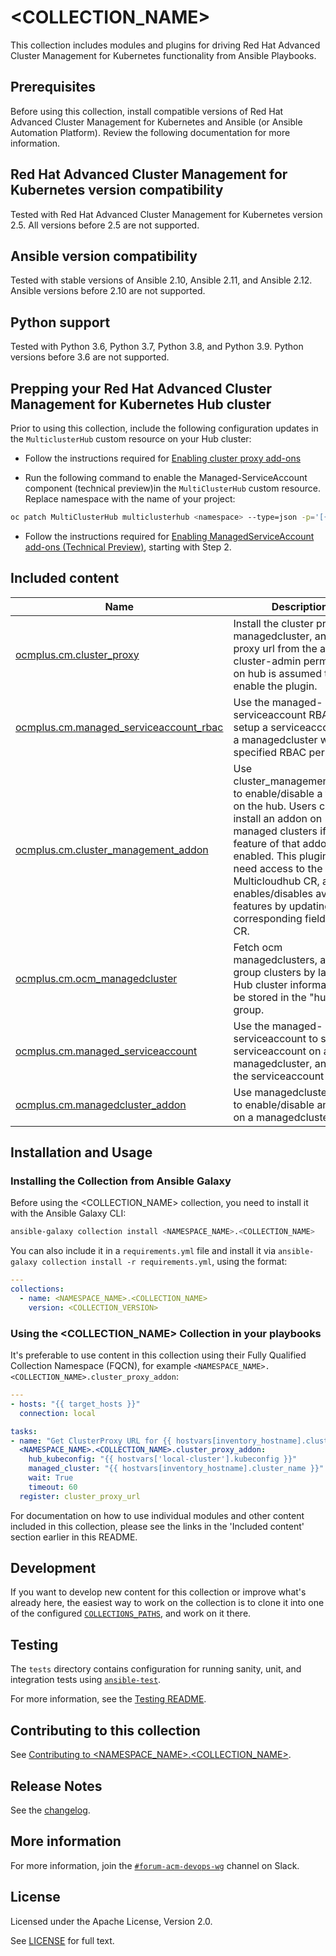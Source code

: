 <!-- Taking from community.general and community.kubernetes -->
# <COLLECTION_NAME>

This collection includes modules and plugins for driving Red Hat Advanced Cluster Management for Kubernetes functionality from Ansible Playbooks.

<!-- Nothing past the blurb is shown without opening full README -->

## Prerequisites

Before using this collection, install compatible versions of Red Hat Advanced Cluster Management for Kubernetes and Ansible (or Ansible Automation Platform). Review the following documentation for more information.

## Red Hat Advanced Cluster Management for Kubernetes version compatibility

Tested with Red Hat Advanced Cluster Management for Kubernetes version 2.5. All versions before 2.5 are not supported.

## Ansible version compatibility

Tested with stable versions of Ansible 2.10, Ansible 2.11, and Ansible 2.12. Ansible versions before 2.10 are not supported.

## Python support

Tested with Python 3.6, Python 3.7, Python 3.8, and Python 3.9. Python versions before 3.6 are not supported.

## Prepping your Red Hat Advanced Cluster Management for Kubernetes Hub cluster

Prior to using this collection, include the following configuration updates in the `MulticlusterHub` custom resource on your Hub cluster:

- Follow the instructions required for [Enabling cluster proxy add-ons](https://access.redhat.com/documentation/en-us/red_hat_advanced_cluster_management_for_kubernetes/2.5/html/clusters/managing-your-clusters#cluster-proxy-addon)
<!-- Above link isn't live yet. Code base link is here: https://github.com/stolostron/rhacm-docs/blob/2.5_stage/clusters/cluster_proxy_addon.adoc -->

- Run the following command to enable the Managed-ServiceAccount component (technical preview)in the `MultiClusterHub` custom resource. Replace namespace with the name of your project:
<!-- Official doc for this step doesn't exist yet (aimed for ACM 2.5). Once the doc for ACM exists, we need to remove this bullet and instead reference that doc -->
```bash
oc patch MultiClusterHub multiclusterhub <namespace> --type=json -p='[{"op": "add", "path": "/spec/overrides/components/-","value":{"name":"managedserviceaccount-preview","enabled":true}}]'
```

- Follow the instructions required for [Enabling ManagedServiceAccount add-ons (Technical Preview)](https://github.com/stolostron/rhacm-docs/blob/2.5_stage/multicluster_engine/addon_managed_service.adoc), starting with Step 2.
<!-- Official doc for this step doesn't exist yet (aimed for ACM 2.5). Once the doc for ACM exists, we need to reference that doc instead-->
## Included content

<!--start collection content-->
Name | Description
--- | ---
[ocmplus.cm.cluster_proxy](https://github.com/stolostron/ocmplus.cm/blob/main/docs/cluster_proxy_module.rst)| Install the cluster proxy on a managedcluster, and get proxy url from the addon. cluster-admin permission on hub is assumed to enable the plugin.
[ocmplus.cm.managed_serviceaccount_rbac](https://github.com/stolostron/ocmplus.cm/blob/main/docs/managed_serviceaccount_rbac_module.rst)| Use the managed-serviceaccount RBAC to setup a serviceaccount on a managedcluster with the specified RBAC permission.
[ocmplus.cm.cluster_management_addon](https://github.com/stolostron/ocmplus.cm/blob/main/docs/cluster_management_addon_module.rst)| Use cluster_management_addon to enable/disable a feature on the hub. Users can only install an addon on managed clusters if the feature of that addon is enabled. This plugin will need access to the Multicloudhub CR, and it enables/disables available features by updating the corresponding fields in the CR.
[ocmplus.cm.ocm_managedcluster](https://github.com/stolostron/ocmplus.cm/blob/main/docs/ocm_managedcluster_inventory.rst)| Fetch ocm managedclusters, and group clusters by labels. Hub cluster information will be stored in the "hub" group.
[ocmplus.cm.managed_serviceaccount](https://github.com/stolostron/ocmplus.cm/blob/main/docs/managed_serviceaccount_module.rst)| Use the managed-serviceaccount to setup a serviceaccount on a managedcluster, and return the serviceaccount token.
[ocmplus.cm.managedcluster_addon](https://github.com/stolostron/ocmplus.cm/blob/main/docs/managedcluster_addon_module.rst)| Use managedcluster_addon to enable/disable an addon on a managedcluster.
<!--end collection content-->

## Installation and Usage

### Installing the Collection from Ansible Galaxy

Before using the <COLLECTION_NAME> collection, you need to install it with the Ansible Galaxy CLI:

```bash
ansible-galaxy collection install <NAMESPACE_NAME>.<COLLECTION_NAME>
```

You can also include it in a `requirements.yml` file and install it via `ansible-galaxy collection install -r requirements.yml`, using the format:

```yaml
---
collections:
  - name: <NAMESPACE_NAME>.<COLLECTION_NAME>
    version: <COLLECTION_VERSION>
```

### Using the <COLLECTION_NAME> Collection in your playbooks

It's preferable to use content in this collection using their Fully Qualified Collection Namespace (FQCN), for example `<NAMESPACE_NAME>.<COLLECTION_NAME>.cluster_proxy_addon`:

```yaml
---
- hosts: "{{ target_hosts }}"
  connection: local

tasks:
- name: "Get ClusterProxy URL for {{ hostvars[inventory_hostname].cluster_name }}"
  <NAMESPACE_NAME>.<COLLECTION_NAME>.cluster_proxy_addon:
    hub_kubeconfig: "{{ hostvars['local-cluster'].kubeconfig }}"
    managed_cluster: "{{ hostvars[inventory_hostname].cluster_name }}"
    wait: True
    timeout: 60
  register: cluster_proxy_url
```

For documentation on how to use individual modules and other content included in this collection, please see the links in the 'Included content' section earlier in this README.

## Development

If you want to develop new content for this collection or improve what's already here, the easiest way to work on the collection is to clone it into one of the configured [`COLLECTIONS_PATHS`](https://docs.ansible.com/ansible/latest/reference_appendices/config.html#collections-paths), and work on it there.

## Testing

The `tests` directory contains configuration for running sanity, unit, and integration tests using [`ansible-test`](https://docs.ansible.com/ansible/latest/dev_guide/testing_integration.html).

For more information, see the [Testing README](tests/README.md).

## Contributing to this collection

See [Contributing to <NAMESPACE_NAME>.<COLLECTION_NAME>](CONTRIBUTING.md).

## Release Notes

See the [changelog](https://github.com/stolostron/ocmplus.cm/blob/changelogs/CHANGELOG.rst).

## More information

For more information, join the [`#forum-acm-devops-wg`](https://coreos.slack.com/archives/C014C2BF65D) channel on Slack.

## License

Licensed under the Apache License, Version 2.0.

See [LICENSE](LICENSE) for full text.
